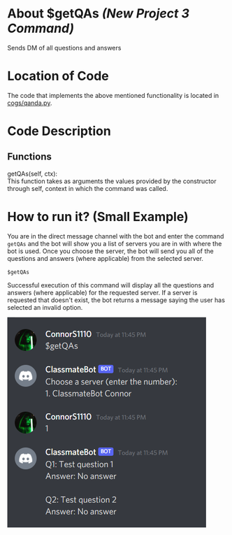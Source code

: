 # About $getQAs _(New Project 3 Command)_

Sends DM of all questions and answers

# Location of Code

The code that implements the above mentioned functionality is located in [cogs/qanda.py](https://github.com/lyonva/ClassMateBot/blob/main/cogs/qanda.py).

# Code Description

## Functions

getQAs(self, ctx): <br>
This function takes as arguments the values provided by the constructor through self, context in which the command was called.

# How to run it? (Small Example)

You are in the direct message channel with the bot and enter the command `getQAs` and the bot will show you a list of servers you are in with where the bot is used. Once you choose the server, the bot will send you all of the questions and answers (where applicable) from the selected server.

```
$getQAs
```

Successful execution of this command will display all the questions and answers (where applicable) for the requested server. If a server is requested that doesn't exist, the bot returns a message saying the user has selected an invalid option.

![getQAs](data/media/getqas.png)
